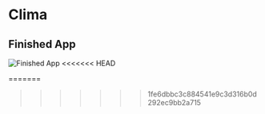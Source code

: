 # Clima

## Finished App
![Finished App](https://github.com/londonappbrewery/Images/blob/master/Clima.gif)
<<<<<<< HEAD


=======
>>>>>>> 1fe6dbbc3c884541e9c3d316b0d292ec9bb2a715
